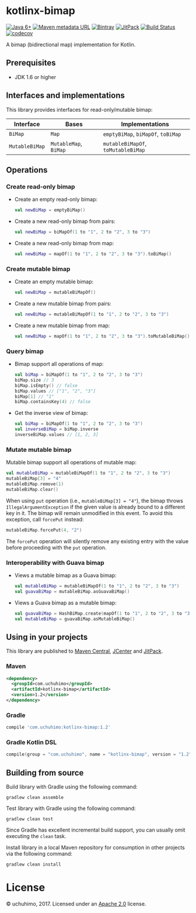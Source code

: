 # kotlinx-bimap

[![Java 6+](https://img.shields.io/badge/Java-6+-4c7e9f.svg)](http://java.oracle.com)
[![Maven metadata URL](https://img.shields.io/maven-metadata/v/http/central.maven.org/maven2/com/uchuhimo/kotlinx-bimap/maven-metadata.xml.svg)](https://search.maven.org/artifact/com.uchuhimo/kotlinx-bimap)
[![Bintray](https://api.bintray.com/packages/uchuhimo/maven/kotlinx-bimap/images/download.svg)](https://bintray.com/uchuhimo/maven/kotlinx-bimap/_latestVersion)
[![JitPack](https://jitpack.io/v/uchuhimo/kotlinx-bimap.svg)](https://jitpack.io/#uchuhimo/kotlinx-bimap)
[![Build Status](https://travis-ci.org/uchuhimo/kotlinx-bimap.svg?branch=master)](https://travis-ci.org/uchuhimo/kotlinx-bimap)
[![codecov](https://codecov.io/gh/uchuhimo/kotlinx-bimap/branch/master/graph/badge.svg)](https://codecov.io/gh/uchuhimo/kotlinx-bimap)

A bimap (bidirectional map) implementation for Kotlin.

## Prerequisites

- JDK 1.6 or higher

## Interfaces and implementations

This library provides interfaces for read-only/mutable bimap:

| Interface | Bases | Implementations |
| - | - | - |
| `BiMap` | `Map` | `emptyBiMap`, `biMapOf`, `toBiMap` |
| `MutableBiMap` | `MutableMap`, `BiMap` | `mutableBiMapOf`, `toMutableBiMap` |

## Operations

### Create read-only bimap

- Create an empty read-only bimap:

  ```kotlin
  val newBiMap = emptyBiMap()
  ```

- Create a new read-only bimap from pairs:

  ```kotlin
  val newBiMap = biMapOf(1 to "1", 2 to "2", 3 to "3")
  ```

- Create a new read-only bimap from map:

  ```kotlin
  val newBiMap = mapOf(1 to "1", 2 to "2", 3 to "3").toBiMap()
  ```

### Create mutable bimap

- Create an empty mutable bimap:

  ```kotlin
  val newBiMap = mutableBiMapOf()
  ```

- Create a new mutable bimap from pairs:

  ```kotlin
  val newBiMap = mutableBiMapOf(1 to "1", 2 to "2", 3 to "3")
  ```

- Create a new mutable bimap from map:

  ```kotlin
  val newBiMap = mapOf(1 to "1", 2 to "2", 3 to "3").toMutableBiMap()
  ```

### Query bimap

- Bimap support all operations of map:

  ```kotlin
  val biMap = biMapOf(1 to "1", 2 to "2", 3 to "3")
  biMap.size // 3
  biMap.isEmpty() // false
  biMap.values // ["1", "2", "3"]
  biMap[1] // "1"
  biMap.containsKey(4) // false
  ```

- Get the inverse view of bimap:

  ```kotlin
  val biMap = biMapOf(1 to "1", 2 to "2", 3 to "3")
  val inverseBiMap = biMap.inverse
  inverseBiMap.values // [1, 2, 3]
  ```

### Mutate mutable bimap

Mutable bimap support all operations of mutable map:

```kotlin
val mutableBiMap = mutableBiMapOf(1 to "1", 2 to "2", 3 to "3")
mutableBiMap[3] = "4"
mutableBiMap.remove(1)
mutableBiMap.clear()
```

When using `put` operation (i.e., `mutableBiMap[3] = "4"`), the bimap throws `IllegalArgumentException` if the given value is already bound to a different key in it. The bimap will remain unmodified in this event. To avoid this exception, call `forcePut` instead:

```kotlin
mutableBiMap.forcePut(4, "2")
```

The `forcePut` operation will silently remove any existing entry with the value before proceeding with the `put` operation.

### Interoperability with Guava bimap

- Views a mutable bimap as a Guava bimap:

  ```kotlin
  val mutableBiMap = mutableBiMapOf(1 to "1", 2 to "2", 3 to "3")
  val guavaBiMap = mutableBiMap.asGuavaBiMap()
  ```

- Views a Guava bimap as a mutable bimap:

  ```kotlin
  val guavaBiMap = HashBiMap.create(mapOf(1 to "1", 2 to "2", 3 to "3"))
  val mutableBiMap = guavaBiMap.asMutableBiMap()
  ```

## Using in your projects

This library are published to [Maven Central](https://search.maven.org/artifact/com.uchuhimo/kotlinx-bimap), [JCenter](https://bintray.com/uchuhimo/maven/kotlinx-bimap) and [JitPack](https://jitpack.io/#uchuhimo/kotlinx-bimap).

### Maven

```xml
<dependency>
  <groupId>com.uchuhimo</groupId>
  <artifactId>kotlinx-bimap</artifactId>
  <version>1.2</version>
</dependency>
```

### Gradle

```groovy
compile 'com.uchuhimo:kotlinx-bimap:1.2'
```

### Gradle Kotlin DSL

```kotlin
compile(group = "com.uchuhimo", name = "kotlinx-bimap", version = "1.2")
```

## Building from source

Build library with Gradle using the following command:

```
gradlew clean assemble
```

Test library with Gradle using the following command:

```
gradlew clean test
```

Since Gradle has excellent incremental build support, you can usually omit executing the `clean` task.

Install library in a local Maven repository for consumption in other projects via the following command:

```
gradlew clean install
```

# License

© uchuhimo, 2017. Licensed under an [Apache 2.0](./LICENSE) license.

